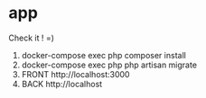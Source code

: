 # app
Check it ! =)

1) docker-compose exec php composer install
2) docker-compose exec php php artisan migrate
3) FRONT http://localhost:3000
4) BACK http://localhost